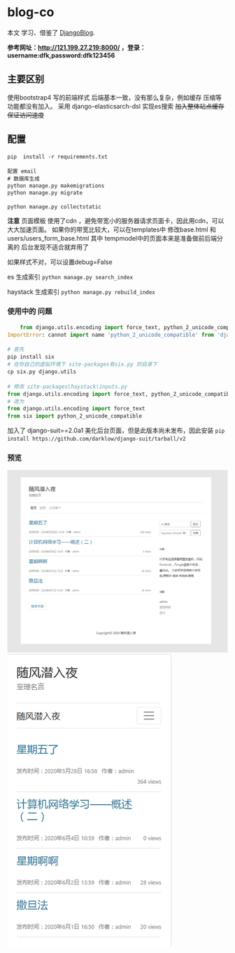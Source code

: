 # blog-co
本文 学习、借鉴了 [DjangoBlog](https://github.com/liangliangyy/DjangoBlog).

**参考网址：http://121.199.27.219:8000/ ，登录：username:dfk,password:dfk123456**

## 主要区别
使用bootstrap4 写的前端样式
后端基本一致，没有那么复杂，例如缓存 压缩等功能都没有加入。
采用 django-elasticsarch-dsl 实现es搜索
~~加入整体站点缓存 保证访问速度~~


## 配置
```
pip  install -r requirements.txt

配置 email
# 数据库生成
python manage.py makemigrations
python manage.py migrate

python manage.py collectstatic

```
**注意**
页面模板 使用了cdn ，避免带宽小的服务器请求页面卡，因此用cdn，可以大大加速页面。
如果你的带宽比较大，可以在templates中 修改base.html 和 users/users_form_base.html
其中 tempmodel中的页面本来是准备做前后端分离的 后台发现不适合就弃用了

如果样式不对，可以设置debug=False

es 生成索引 `python manage.py search_index`

haystack 生成索引 `python manage.py rebuild_index`

### 使用中的 问题
```python
    from django.utils.encoding import force_text, python_2_unicode_compatible
ImportError: cannot import name 'python_2_unicode_compatible' from 'django.utils.encoding' (C:\Envs\blog_co\lib\site-packages\django\utils\encoding.py)

# 首先
pip install six
# 在你自己的虚拟环境下 site-packages有six.py 的目录下
cp six.py django.utils

# 修改 site-packages\haystack\inputs.py
from django.utils.encoding import force_text, python_2_unicode_compatible
# 改为
from django.utils.encoding import force_text
from six import python_2_unicode_compatible

```

加入了 django-suit==2.0a1 美化后台页面，但是此版本尚未发布，因此安装
`pip install https://github.com/darklow/django-suit/tarball/v2`

### 预览
 ![image](https://github.com/libaibuaidufu/django-blog/blob/master/preview_one.png)
 ![image](https://github.com/libaibuaidufu/django-blog/blob/master/preview_two.png)